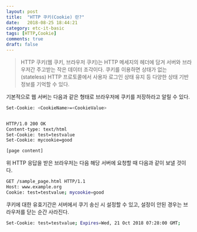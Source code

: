 ```yaml
---
layout: post
title:  "HTTP 쿠키(Cookie) 란?"
date:   2018-08-25 18:44:21
category: etc-it-basic
tags: [HTTP,Cookie]
comments: true
draft: false
---
```

> HTTP 쿠키(웹 쿠키, 브라우저 쿠키)는 HTTP 메세지의 헤더에 담겨 서버와 브라우저간 주고받는 작은 데이터 조각이다.
쿠키를 이용하면 상태가 없는(stateless) HTTP 프로토콜에서 사용자 로그인 상태 유지 등 다양한 상태 기반 정보를 기억할 수 있다.

기본적으로 웹 서버는 다음과 같은 형태로 브라우저에 쿠키를 저장하라고 알릴 수 있다.
<!--more-->
```sh
Set-Cookie: <CookieName>=<CookieValue>


HTTP/1.0 200 OK
Content-type: text/html
Set-Cookie: test=testvalue
Set-Cookie: mycookie=good

[page content]
```

위 HTTP 응답을 받은 브라우저는 다음 해당 서버에 요청할 때 다음과 같이 보낼 것이다.

```sh
GET /sample_page.html HTTP/1.1
Host: www.example.org
Cookie: test=testvalue; mycookie=good
```

쿠키에 대한 유효기간은 서버에서 쿠기 송신 시 설정할 수 있고, 설정이 안된 경우는 브라우저를 닫는 순간 사라진다.

```sh
Set-Cookie: test=testvalue; Expires=Wed, 21 Oct 2018 07:28:00 GMT;
```
